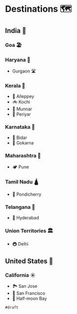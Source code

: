 # Destinations 🗺️

## India 🐅

### Goa 🏖️

### Haryana 🐂

- Gurgaon 🛣️

### Kerala 🌴

- 🚤 Alleppey
- 🚲 Kochi
- 🌄 Munnar
- 🐾 Periyar

### Karnataka 🐚

- 🏰 Bidar
- 🌅 Gokarna

### Maharashtra 🥭

- 🏕️ Pune

### Tamil Nadu 🛕

- 🍰 Pondicherry

### Telangana 🌾

- 📿 Hyderabad

### Union Territories 🏛️

- 🚇 Delhi

## United States 🗽

### California ☀️

- 🏞️ San Jose
- 🌉 San Francisco
- 🌊 Half-moon Bay

`#draft`
